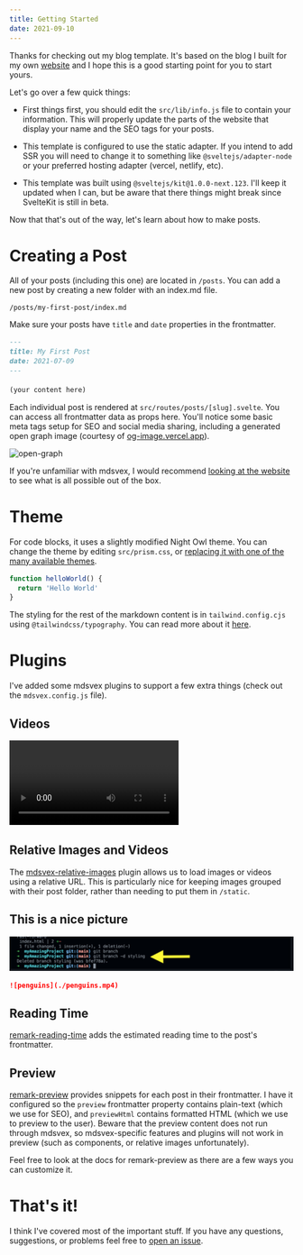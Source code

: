 ```yaml
---
title: Getting Started
date: 2021-09-10
---
```


Thanks for checking out my blog template. It's based on the blog I built for my own [website](https://mattjennings.io) and I hope this is a good starting point for you to start yours.

Let's go over a few quick things:

- First things first, you should edit the `src/lib/info.js` file to contain your information. This will properly update the parts of the website that display your name and the SEO tags for your posts.

- This template is configured to use the static adapter. If you intend to add SSR you will need to change it to something like `@sveltejs/adapter-node` or your preferred hosting adapter (vercel, netlify, etc).

- This template was built using `@sveltejs/kit@1.0.0-next.123`. I'll keep it updated when I can, but be aware that there things might break since SvelteKit is still in beta.

Now that that's out of the way, let's learn about how to make posts.

# Creating a Post

All of your posts (including this one) are located in `/posts`. You can add a new post by creating a new folder with an index.md file.

```
/posts/my-first-post/index.md
```

Make sure your posts have `title` and `date` properties in the frontmatter.

```md
---
title: My First Post
date: 2021-07-09
---

(your content here)
```

Each individual post is rendered at `src/routes/posts/[slug].svelte`. You can access all frontmatter data as props here. You'll notice some basic meta tags setup for SEO and social media sharing, including a generated open graph image (courtesy of [og-image.vercel.app](https://og-image.vercel.app)).

![open-graph](https://og-image.vercel.app/**Getting%20Started**?theme=light&md=1&fontSize=100px&images=https%3A%2F%2Fassets.vercel.com%2Fimage%2Fupload%2Ffront%2Fassets%2Fdesign%2Fhyper-color-logo.svg)

If you're unfamiliar with mdsvex, I would recommend [looking at the website](https://mdsvex.com/playground) to see what is all possible out of the box.

# Theme

For code blocks, it uses a slightly modified Night Owl theme. You can change the theme by editing `src/prism.css`, or [replacing it with one of the many available themes](https://github.com/PrismJS/prism-themes/tree/master/themes).

```javascript
function helloWorld() {
  return 'Hello World'
}
```

The styling for the rest of the markdown content is in `tailwind.config.cjs` using `@tailwindcss/typography`. You can read more about it [here](https://github.com/tailwindlabs/tailwindcss-typography).

# Plugins

I've added some mdsvex plugins to support a few extra things (check out the `mdsvex.config.js` file).

## Videos

![penguins](./penguins.mp4)

## Relative Images and Videos

The [mdsvex-relative-images](https://github.com/mattjennings/mdsvex-relative-images) plugin allows us to load images or videos using a relative URL. This is particularly nice for keeping images grouped with their post folder, rather than needing to put them in `/static`.

## This is a nice picture

![nice](./nice.png)

```md
![penguins](./penguins.mp4)
```

## Reading Time

[remark-reading-time](https://github.com/mattjennings/remark-reading-time) adds the estimated reading time to the post's frontmatter.

## Preview

[remark-preview](https://github.com/mattjennings/remark-preview) provides snippets for each post in their frontmatter. I have it configured so the `preview` frontmatter property contains plain-text (which we use for SEO), and `previewHtml` contains formatted HTML (which we use to preview to the user). Beware that the preview content does not run through mdsvex, so mdsvex-specific features and plugins will not work in preview (such as components, or relative images unfortunately).

Feel free to look at the docs for remark-preview as there are a few ways you can customize it.

# That's it!

I think I've covered most of the important stuff. If you have any questions, suggestions, or problems feel free to [open an issue](https://github.com/mattjennings/sveltekit-blog-template/issues).
